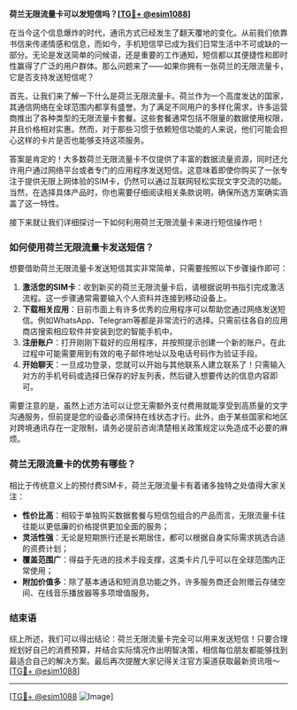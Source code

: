 **荷兰无限流量卡可以发短信吗？[[TG💪+ @esim1088](https://t.me/s/esim1088)]**

在当今这个信息爆炸的时代，通讯方式已经发生了翻天覆地的变化。从前我们依靠书信来传递情感和信息，而如今，手机短信早已成为我们日常生活中不可或缺的一部分。无论是发送简单的问候语，还是重要的工作通知，短信都以其便捷性和即时性赢得了广泛的用户群体。那么问题来了——如果你拥有一张荷兰的无限流量卡，它是否支持发送短信呢？

首先，让我们来了解一下什么是荷兰无限流量卡。荷兰作为一个高度发达的国家，其通信网络在全球范围内都享有盛誉。为了满足不同用户的多样化需求，许多运营商推出了各种类型的无限流量卡套餐。这些套餐通常包括不限量的数据使用权限，并且价格相对实惠。然而，对于那些习惯于依赖短信功能的人来说，他们可能会担心这样的卡片是否也能够支持这项服务。

答案是肯定的！大多数荷兰无限流量卡不仅提供了丰富的数据流量资源，同时还允许用户通过网络平台或者专门的应用程序发送短信。这意味着即使你购买了一张专注于提供无限上网体验的SIM卡，仍然可以通过互联网轻松实现文字交流的功能。当然，在选择具体产品时，你也需要仔细阅读相关条款说明，确保所选方案确实涵盖了这一特性。

接下来就让我们详细探讨一下如何利用荷兰无限流量卡来进行短信操作吧！

### 如何使用荷兰无限流量卡发送短信？

想要借助荷兰无限流量卡发送短信其实非常简单，只需要按照以下步骤操作即可：

1. **激活您的SIM卡**：收到新买的荷兰无限流量卡后，请根据说明书指引完成激活流程。这一步骤通常需要输入个人资料并连接到移动设备上。
2. **下载相关应用**：目前市面上有许多优秀的应用程序可以帮助您通过网络发送短信。例如WhatsApp、Telegram等都是非常流行的选择。只需前往各自的应用商店搜索相应软件并安装到您的智能手机中。
3. **注册账户**：打开刚刚下载好的应用程序，并按照提示创建一个新的账户。在此过程中可能需要用到有效的电子邮件地址以及电话号码作为验证手段。
4. **开始聊天**：一旦成功登录，您就可以开始与其他联系人建立联系了！只需输入对方的手机号码或选择已保存的好友列表，然后键入想要传达的信息内容即可。

需要注意的是，虽然上述方法可以让您无需额外支付费用就能享受到高质量的文字沟通服务，但前提是您的设备必须保持在线状态才行。此外，由于某些国家和地区对跨境通讯存在一定限制，请务必提前咨询清楚相关政策规定以免造成不必要的麻烦。

### 荷兰无限流量卡的优势有哪些？

相比于传统意义上的预付费SIM卡，荷兰无限流量卡有着诸多独特之处值得大家关注：

- **性价比高**：相较于单独购买数据套餐与短信包组合的产品而言，无限流量卡往往能以更低廉的价格提供更加全面的服务；
- **灵活性强**：无论是短期旅行还是长期居住，都可以根据自身实际需求挑选合适的资费计划；
- **覆盖范围广**：得益于先进的技术手段支撑，这类卡片几乎可以在全球范围内正常使用；
- **附加价值多**：除了基本通话和短消息功能之外，许多服务商还会附赠云存储空间、在线音乐播放器等多项增值服务。

### 结束语

综上所述，我们可以得出结论：荷兰无限流量卡完全可以用来发送短信！只要合理规划好自己的消费预算，并结合实际情况作出明智决策，相信每位朋友都能够找到最适合自己的解决方案。最后再次提醒大家记得关注官方渠道获取最新资讯哦～ [[TG💪+ @esim1088](https://t.me/s/esim1088)]

---

[[TG💪+ @esim1088](https://t.me/s/esim1088) ![Image](https://i.postimg.cc/4NQfJmqS/Snipaste-2025-05-13-00-14-12.png)]
